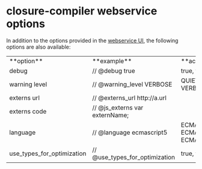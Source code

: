 # closure-compiler webservice options

In addition to the options provided in the [webservice UI](http://closure-compiler.appspot.com), the following options are also available:

<table>
  <tr><td>**option**</td><td>**example**</td><td>**accepted values**</td></tr>
  <tr><td>debug</td><td>// @debug true</td><td>true, false</td></tr>
  <tr><td>warning level</td><td>// @warning_level VERBOSE</td><td>QUIET, DEFAULT, VERBOSE</td></tr>
  <tr><td>externs url</td><td>// @externs_url http://a.url</td><td></td></tr>
  <tr><td>externs code</td><td>// @js_externs var externName;</td><td></td></tr>
  <tr><td>language</td><td>// @language ecmascript5</td><td>ECMASCRIPT3, ECMASCRIPT5, ECMASCRIPT5_STRICT</td></tr>
  <tr><td>use_types_for_optimization</td><td>// @use_types_for_optimization</td><td>true, false</td></tr>
</table>